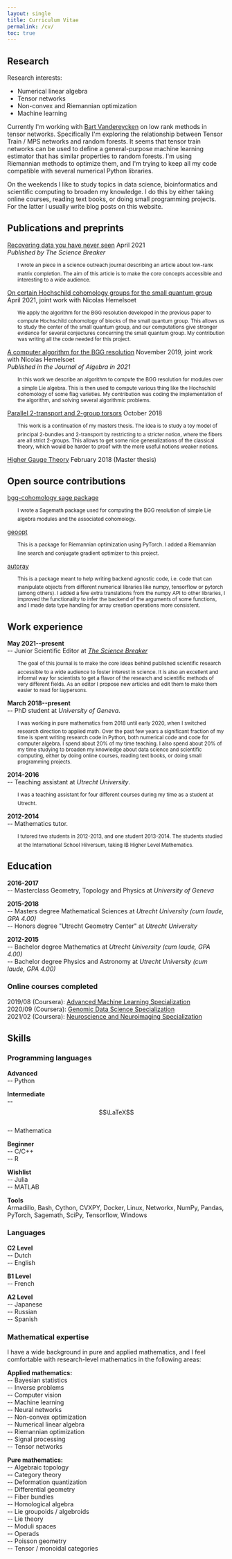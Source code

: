 ```yaml
---
layout: single
title: Curriculum Vitae
permalink: /cv/
toc: true
---
```


## Research

Research interests:  
- Numerical linear algebra
- Tensor networks
- Non-convex and Riemannian optimization
- Machine learning

Currently I'm working with [Bart Vandereycken](https://www.unige.ch/math/vandereycken/) on low rank
methods in tensor networks. Specifically I'm exploring the relationship between Tensor Train / MPS
networks and random forests. It seems that tensor train networks can be used to define a
general-purpose machine learning estimator that has similar properties to random forests. I'm using
Riemannian methods to optimize them, and I'm trying to keep all my code compatible with several
numerical Python libraries. 

On the weekends I like to study topics in data science, bioinformatics and scientific computing to
broaden my knowledge. I do this by either taking online courses, reading text books, or doing
small programming projects. For the latter I usually write blog posts on this website.


## Publications and preprints

[Recovering data you have never seen](https://doi.org/10.25250/thescbr.brk513) April 2021  
_Published by The Science Breaker_
<ul style="list-style-type:none;">
  <li><sup> I wrote an piece in a science outreach journal describing an article about low-rank matrix completion. The aim of this article is to make the core concepts accessible and interesting to a wide audience. </sup></li>
</ul>

[On certain Hochschild cohomology groups for the small quantum group](https://arxiv.org/abs/2104.05113) April 2021, joint work with Nicolas Hemelsoet
<ul style="list-style-type:none;">
  <li><sup>We apply the algorithm for the BGG resolution developed in the previous paper to compute Hochschild cohomology of blocks of the small quantum group. This allows us to study the center of the small quantum group, and our computations give stronger evidence for several conjectures concerning the small quantum group. My contribution was writing all the code needed for this project. </sup></li>
</ul>


[A computer algorithm for the BGG resolution](https://www.sciencedirect.com/science/article/abs/pii/S0021869320305135) November 2019, joint work with Nicolas Hemelsoet  
_Published in the Journal of Algebra in 2021_
<ul style="list-style-type:none;">
  <li><sup> In this work we describe an algorithm to compute the BGG resolution for modules over a simple Lie algebra. This is then used to compute various thing like the Hochschild cohomology of some flag varieties. My contribution was coding the implementation of the algorithm, and solving several algorithmic problems.</sup></li>
</ul>

[Parallel 2-transport and 2-group torsors](https://arxiv.org/abs/1811.10060) October 2018
<ul style="list-style-type:none;">
  <li><sup>This work is a continuation of my masters thesis. The idea is to study
  a toy model of principal 2-bundles and 2-transport by restricting to a stricter notion, where the fibers are all strict 2-groups.
  This allows to get some nice generalizations of the classical theory, which would
  be harder to proof with the more useful notions weaker notions.</sup></li>
</ul>

[Higher Gauge Theory](https://dspace.library.uu.nl/handle/1874/361953) February 2018 (Master thesis)

## Open source contributions

[bgg-cohomology sage package](https://github.com/RikVoorhaar/bgg-cohomology)
<ul style="list-style-type:none;">
  <li><sup>I wrote a Sagemath package used for computing the BGG resolution of simple Lie algebra modules and the associated cohomology. </sup></li>
</ul>

[geoopt](https://github.com/geoopt/geoopt)
<ul style="list-style-type:none;">
  <li><sup>This is a package for Riemannian optimization using PyTorch. I added a Riemannian line search and conjugate gradient optimizer to this project. </sup></li>
</ul>

[autoray](https://github.com/jcmgray/autoray)
<ul style="list-style-type:none;">
  <li><sup>This is a package meant to help writing backend agnostic code, i.e. code that can manipulate objects from different numerical libraries like numpy, tensorflow or pytorch (among others). I added a few extra translations from the numpy API to other libraries, I improved the functionality to infer the backend of the arguments of some functions, and I made data type handling for array creation operations more consistent. </sup></li>
</ul>

## Work experience

**May 2021--present**  
-- Junior Scientific Editor at _[The Science Breaker](https://thesciencebreaker.org/)_
<ul style="list-style-type:none;">
<li><sup> The goal of this journal is to make the core ideas behind published scientific research accessible to a wide audience to foster interest in science. It is also an excellent and informal way for scientists to get a flavor of the research and scientific methods of very different fields. As an editor I propose new articles and edit them to make them easier to read for laypersons.
</sup></li></ul>


**March 2018--present**  
-- PhD student at _University of Geneva_. 
<ul style="list-style-type:none;">
<li><sup>I was working in pure mathematics from 2018 until early
2020, when I switched research direction to applied math. Over the past few years a significant
fraction of my time is spent writing research code in Python, both numerical code and code for
computer algebra. I spend about 20% of my time teaching. I also spend about 20% of my time studying 
to broaden my knowledge about data science and scientific computing, either by doing online courses,
reading text books, or doing small programming projects. </sup></li>
</ul>

**2014-2016**  
-- Teaching assistant at _Utrecht University_.
<ul style="list-style-type:none;">
<li><sup>I was a teaching assistant for four different courses
during my time as a student at Utrecht.  </sup></li>
</ul>

**2012-2014**  
-- Mathematics tutor. 
<ul style="list-style-type:none;">
<li><sup> I tutored two students in 2012-2013, and one student 2013-2014. The students studied at the International School Hilversum, taking IB Higher Level Mathematics. </sup></li>
</ul>

## Education

**2016-2017**  
-- Masterclass Geometry, Topology and Physics at _University of Geneva_

**2015-2018**  
-- Masters degree Mathematical Sciences at _Utrecht University_ _(cum laude, GPA 4.00)_  
-- Honors degree "Utrecht Geometry Center" at _Utrecht University_

**2012-2015**  
-- Bachelor degree Mathematics at _Utrecht University_ _(cum laude, GPA 4.00)_  
-- Bachelor degree Physics and Astronomy at _Utrecht University_ _(cum laude, GPA 4.00)_

### Online courses completed
2019/08 (Coursera): [Advanced Machine Learning Specialization](https://www.coursera.org/account/accomplishments/specialization/5BM8U5DJJCJN)  
2020/09 (Coursera): [Genomic Data Science Specialization](https://www.coursera.org/account/accomplishments/specialization/NYQNJVCT7XV3)  
2021/02 (Coursera): [Neuroscience and Neuroimaging Specialization](https://www.coursera.org/account/accomplishments/specialization/REWS86DYU496)

## Skills

### Programming languages
**Advanced**  
-- Python

**Intermediate**  
-- $$\LaTeX$$  
-- Mathematica

**Beginner**  
-- C/C++  
-- R

**Wishlist**  
-- Julia  
-- MATLAB

**Tools**  
Armadillo, Bash, Cython, CVXPY, Docker, Linux, Networkx, NumPy, Pandas, PyTorch, Sagemath, SciPy,
Tensorflow, Windows

### Languages
**C2 Level**  
-- Dutch  
-- English

**B1 Level**  
-- French

**A2 Level**  
-- Japanese  
-- Russian  
-- Spanish


### Mathematical expertise

I have a wide background in pure and applied mathematics, and I feel comfortable with research-level
mathematics in the following areas:

**Applied mathematics:**  
-- Bayesian statistics  
-- Inverse problems  
-- Computer vision  
-- Machine learning  
-- Neural networks  
-- Non-convex optimization  
-- Numerical linear algebra  
-- Riemannian optimization  
-- Signal processing  
-- Tensor networks  

**Pure mathematics:**  
-- Algebraic topology  
-- Category theory  
-- Deformation quantization  
-- Differential geometry  
-- Fiber bundles  
-- Homological algebra  
-- Lie groupoids / algebroids  
-- Lie theory  
-- Moduli spaces  
-- Operads  
-- Poisson geometry  
-- Tensor / monoidal categories  